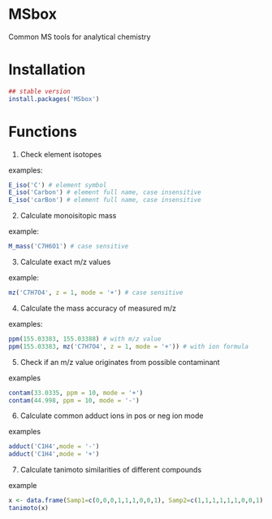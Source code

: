 # MSbox

Common MS tools for analytical chemistry

# Installation 

```r
## stable version
install.packages('MSbox')
```

# Functions

1. Check element isotopes

examples:

```r
E_iso('C') # element symbol
E_iso('Carbon') # element full name, case insensitive
E_iso('carBon') # element full name, case insensitive
```

2. Calculate monoisitopic mass

example:

```r
M_mass('C7H6O1') # case sensitive
```

3. Calculate exact m/z values

example:

```r
mz('C7H7O4', z = 1, mode = '+') # case sensitive
```

4. Calculate the mass accuracy of measured m/z

examples:

```r
ppm(155.03383, 155.03388) # with m/z value
ppm(155.03383, mz('C7H7O4', z = 1, mode = '+')) # with ion formula
```

5. Check if an m/z value originates from possible contaminant

examples

```r
contam(33.0335, ppm = 10, mode = '+')
contam(44.998, ppm = 10, mode = '-')
```

6. Calculate common adduct ions in pos or neg ion mode

examples

```r
adduct('C1H4',mode = '-')
adduct('C1H4',mode = '+')
```

7. Calculate tanimoto similarities of different compounds

example

```r
x <- data.frame(Samp1=c(0,0,0,1,1,1,0,0,1), Samp2=c(1,1,1,1,1,1,0,0,1))
tanimoto(x)
```
